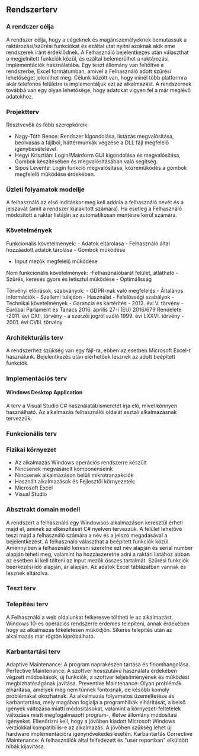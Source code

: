 ## Rendszerterv

### A rendszer célja

A rendszer célja, hogy a cégeknek és magánszemélyeknek bemutassuk a raktározási/szűrési funkciókat és ezáltal utat nyitni azoknak akik eme rendszerek iránt érdeklődnek.
A Felhasználó bejelentkezés után választhat a megjelnített funkciók közül, és ezáltal belemerülhet a raktározási implementációk használatába.
Egy teszt állomány van feltöltve a rendszerbe, Excel formátumban, amivel a Felhasználó adott szűrési lehetőséget jeleníthet meg. Célunk között van, hogy minél több platformra
akár telefonos felületre is implementáljuk ezt az alkalmazást. A rendszernek továbbá van egy olyan lehetősége, hogy adatokat vigyen fel a már meglévő adatokhoz.


### Projektterv

Résztvevők és főbb szerepköreik: 
- Nagy-Tóth Bence: Rendszer kigondolása, listázás megvalósítása, beolvasás a fájlból, háttérmunkák végzése a DLL fájl megfelelő igénybevételével.
- Hegyi Krisztián: Login/Mainform GUI kigondolása és megvalósítása, Gombok készítésében és megvalósításában való segítség.
- Sipos Levente: Login funkció megvalósítása, közreműködés a gombok megfelelő működése érdekében.

### Üzleti folyamatok modellje

A felhasználó az első indításkor meg kell addnia a felhasználó nevét és a jelszavát (amit a rendszer kialakított számára). Ha esetleg a Felhasználó 
módosított a raktár listáján az automatikusan mentésre kerül számára.


### Követelmények

Funkcionális követelmények: - Adatok eltárolása - Felhasználó által hozzáadott adatok tárolása - Gombok működése 
- Input mezők megfelelő működése 

Nem funkcionális követelmények: -Felhasználóbarát felület, átlátható - Szűrés, keresés gyors és letisztul működése - Optimálisság

Törvényi előírások, szabványok: - GDPR-nak való megfelelés - Általános információk - Szellemi tulajdon - Használat - Felelősségi szabályok -
Technikai követelmények - Garancia és kártérítés - 2013. évi V. törvény - Európai Parlament és Tanács 2016. április 27-i (EU) 2016/679 Rendelete
-2011. évi CXII. törvény - a szerzői jogról szóló 1999. évi LXXVI. törvény - 2001. évi CVIII. törvény

### Architekturális terv

A rendszerhez szükség van egy fájl-ra, ebben az esetben Microsoft Excel-t használunk.
Bejelentkezés után elérhetőek lesznek az adott beépített funkciók.

### Implementációs terv


#### Windows Desktop Application

A terv a Visual Studio C# használatát/ismeretét írja elő, mivel könnyen használható.
Az alkalmazás felhasználói oldalát asztali alkalmazásnak tervezzük.

### Funkcionális terv

















### Fizikai környezet

- Az alkalmazás Windows operációs rendszerre készült
- Nincsenek megvásárolt komponenseink
- Nincsenek alkalmazáson belüli mikrotranzakciók
- Használt alkalmazások és Fejlesztői környezetek:
- Microsoft Excel
- Visual Studio 

### Absztrakt domain modell

A rendszert a felhasználó egy Windowsos alkalmazáson keresztül érheti majd el, aminek az elkészítését C# nyelven tervezzük. A felület
lehetővé teszi majd a felhasználó számára a név és a jelszó megadásával a bejelentkezést. A felhasználó választhat a beépített funkciók közül.
Amennyiben a felhasználó keresni szeretne ezt név alapján és serial number alapján teheti meg, valamint ha hozzászeretne adni a raktári listához 
abban az esetben ki kell tölteni az input mezők összes tartalmát. Szűrési funkciók beérkezési idő alapján, ár alapján. Az adatok Excel táblázatban
vannak és lesznek eltárolva.

### Teszt terv








### Telepítési terv

A Felhasználó a web oldalunkat felkeresve töltheti le az alkalmazást.
Windows 10-es operációs rendszerre érdemes telepíteni, annak érdekében hogy az alkalmazás tökéletesen működjön.
Sikeres telepítés után az alkalmazás már rögtön kipróbálható.


### Karbantartási terv

Adaptive Maintenance: A program naprakészen tartása és finomhangolása. Perfective Maintenance: A szoftver hosszútávú használata érdekében végzett módosítások, 
új funkciók, a szoftver teljesítményének és működési megbízhatóságának javítása.
Preventive Maintenance: Olyan problémák elhárítása, amelyek még nem tűnnek fontosnak, de később komoly problémákat okozhatnak.
Az alkalmazás folyamatos üzemeltetése és karbantartása, mely magában foglalja a programhibák elhárítását,
a belső igények változása miatti módosításokat,  valamint a környezeti feltételek változása miatt megfogalmazott program-, 
illetve állomány módosítási igényeket. Ellenőrizni kell, hogy a jövőben kiadott Microsoft Windows verziókkal 
kompatibilis-e az alkalmazás.  A jövőben szükség lehet új hardware implementációra igénynövekedés esetén.
Karbantartás Corrective Maintenance: A felhasználók által felfedezett és "user reportban" elküldött hibák kijavítása.
